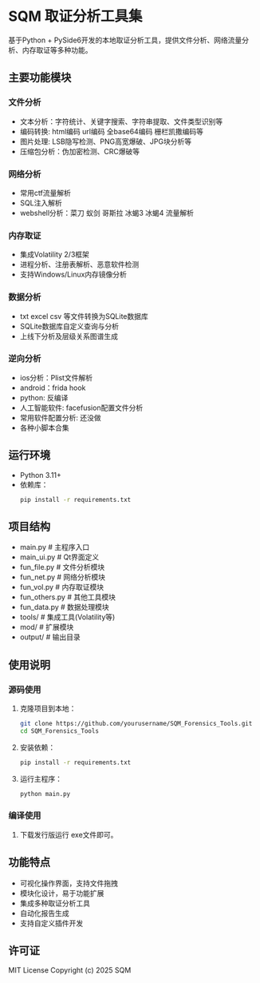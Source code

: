 # SQM 取证分析工具集

基于Python + PySide6开发的本地取证分析工具，提供文件分析、网络流量分析、内存取证等多种功能。

## 主要功能模块

### 文件分析
- 文本分析：字符统计、关键字搜索、字符串提取、文件类型识别等
- 编码转换: html编码 url编码 全base64编码 栅栏凯撒编码等
- 图片处理: LSB隐写检测、PNG高宽爆破、JPG块分析等
- 压缩包分析：伪加密检测、CRC爆破等

### 网络分析
- 常用ctf流量解析
- SQL注入解析
- webshell分析：菜刀 蚁剑 哥斯拉 冰蝎3 冰蝎4 流量解析

### 内存取证
- 集成Volatility 2/3框架
- 进程分析、注册表解析、恶意软件检测
- 支持Windows/Linux内存镜像分析

### 数据分析
- txt excel csv 等文件转换为SQLite数据库 
- SQLite数据库自定义查询与分析
- 上线下分析及层级关系图谱生成

### 逆向分析
- ios分析：Plist文件解析
- android：frida hook 
- python: 反编译
- 人工智能软件: facefusion配置文件分析
- 常用软件配置分析: 还没做
- 各种小脚本合集

## 运行环境

- Python 3.11+
- 依赖库：
  ```bash
  pip install -r requirements.txt

## 项目结构

- main.py              # 主程序入口
- main_ui.py           # Qt界面定义
- fun_file.py          # 文件分析模块
- fun_net.py           # 网络分析模块  
- fun_vol.py           # 内存取证模块
- fun_others.py        # 其他工具模块
- fun_data.py          # 数据处理模块
- tools/               # 集成工具(Volatility等)
- mod/                 # 扩展模块
- output/              # 输出目录


## 使用说明
### 源码使用
1. 克隆项目到本地：
   ```bash
   git clone https://github.com/yourusername/SQM_Forensics_Tools.git
   cd SQM_Forensics_Tools
   ```
2. 安装依赖：
   ```bash
   pip install -r requirements.txt
   ```
3. 运行主程序：
   ```bash
   python main.py
   ```
### 编译使用
1. 下载发行版运行 exe文件即可。

## 功能特点
- 可视化操作界面，支持文件拖拽
- 模块化设计，易于功能扩展
- 集成多种取证分析工具
- 自动化报告生成
- 支持自定义插件开发

## 许可证

MIT License
Copyright (c) 2025 SQM